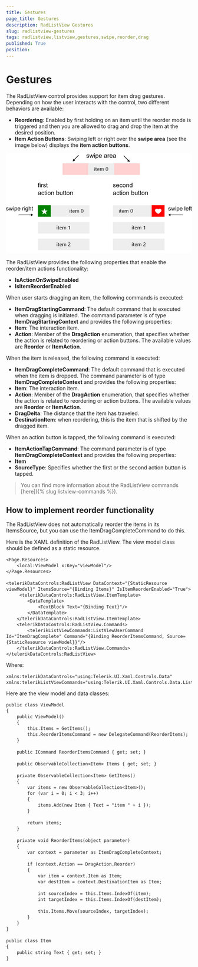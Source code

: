 ```yaml
---
title: Gestures
page_title: Gestures
description: RadListView Gestures
slug: radlistview-gestures
tags: radlistview,listview,gestures,swipe,reorder,drag
published: True
position: 
---
```


# Gestures

The RadListView control provides support for item drag gestures. Depending on how the user interacts with the control, two different behaviors are available:

- **Reordering**: Enabled by first holding on an item until the reorder mode is triggered and then you are allowed to drag and drop the item at the desired position.
- **Item Action Buttons**: Swiping left or right over the **swipe area** (see the image below) displays the **item action buttons**.

![](images/listview-action-buttons.png)

The RadListView provides the following properties that enable the reorder/item actions functionality:

- **IsActionOnSwipeEnabled**
- **IsItemReorderEnabled**

When user starts dragging an item, the following commands is executed:

- **ItemDragStartingCommand**: The default command that is executed when dragging is initiated. The command parameter is of type **ItemDragStartingContext** and provides the following properties:
 - **Item**: The interaction item.
 - **Action**: Member of the **DragAction** enumeration, that specifies whether the action is related to reordering or action buttons. The available values are **Reorder** or **ItemAction**.

When the item is released, the following command is executed:

- **ItemDragCompleteCommand**: The default command that is executed when the item is dropped. The command parameter is of type **ItemDragCompleteContext** and provides the following properties:
 - **Item**: The interaction item.
 - **Action**: Member of the **DragAction** enumeration, that specifies whether the action is related to reordering or action buttons. The available values are **Reorder** or **ItemAction**.
 - **DragDelta**: The distance that the item has traveled. 
 - **DestinationItem**: when reordering, this is the item that is shifted by the dragged item.

When an action button is tapped, the following command is executed:

- **ItemActionTapCommand**: The command parameter is of type **ItemDragCompleteContext** and provides the following properties:
 - **Item** 
 - **SourceType**: Specifies whether the first or the second action button is tapped.

>You can find more information about the RadListView commands [here]({% slug listview-commands %}).

## How to implement reorder functionality

The RadListView does not automatically reorder the items in its ItemsSource, but you can use the ItemDragCompleteCommand to do this.

Here is the XAML definition of the RadListView. The view model class should be defined as a static resource.
 
	<Page.Resources>
	    <local:ViewModel x:Key="viewModel"/>
	</Page.Resources>

	<telerikDataControls:RadListView DataContext="{StaticResource viewModel}" ItemsSource="{Binding Items}" IsItemReorderEnabled="True">
	     <telerikDataControls:RadListView.ItemTemplate>
	        <DataTemplate>
	            <TextBlock Text="{Binding Text}"/>
	        </DataTemplate>
	    </telerikDataControls:RadListView.ItemTemplate>
	    <telerikDataControls:RadListView.Commands>
	        <telerikListViewCommands:ListViewUserCommand Id="ItemDragComplete" Command="{Binding ReorderItemsCommand, Source={StaticResource viewModel}}"/>
	    </telerikDataControls:RadListView.Commands>
	</telerikDataControls:RadListView>
		
Where:

    xmlns:telerikDataControls="using:Telerik.UI.Xaml.Controls.Data"
    xmlns:telerikListViewCommands="using:Telerik.UI.Xaml.Controls.Data.ListView.Commands"

Here are the view model and data classes:

	public class ViewModel
	{
	    public ViewModel()
	    {
	        this.Items = GetItems();
	        this.ReorderItemsCommand = new DelegateCommand(ReorderItems);
	    }
	
	    public ICommand ReorderItemsCommand { get; set; }
	
	    public ObservableCollection<Item> Items { get; set; }
	
	    private ObservableCollection<Item> GetItems()
	    {
	        var items = new ObservableCollection<Item>();
	        for (var i = 0; i < 3; i++)
	        {
	            items.Add(new Item { Text = "item " + i });
	        }
	
	        return items;
	    }
	
	    private void ReorderItems(object parameter)
	    {
	        var context = parameter as ItemDragCompleteContext;
	
	        if (context.Action == DragAction.Reorder)
	        {
	            var item = context.Item as Item;
	            var destItem = context.DestinationItem as Item;
	
	            int sourceIndex = this.Items.IndexOf(item);
	            int targetIndex = this.Items.IndexOf(destItem);
	
	            this.Items.Move(sourceIndex, targetIndex);
	        }
	    }
	}

	public class Item
	{
	    public string Text { get; set; }
	}
